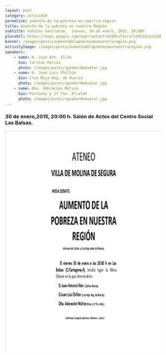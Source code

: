 ```yaml
---
layout: post
category: actividad
permalink: aumento-de-la-pobreza-en-nuestra-region
title: Aumento de la pobreza en nuestra Región
subtitle: Vanitas Vanitatum.  Jueves, 30 de enero, 2015, 20:00h
placeUrl: https://maps.google.com/maps?q=Centro%20Cultural%20%22Las%20Balsas%22&t=&z=13
banner: /images/posts/aumentodelapobrezaennuestraregion.png
activityImage: /images/posts/aumentodelapobrezaennuestraregion.png
speakers: 
    - name: D. Juan Ant. Illán
      bio: Caritas Murcia 
      photo: /images/posts/speakerNoAvatar.jpg
    - name: D. Juan Luis Chillón
      bio: Cruz Roja Reg. de Murcia 
      photo: /images/posts/speakerNoAvatar.jpg
    - name: Dña. Adoración Molina
      bio: Portavoz y 1ª Tte. Alcalde 
      photo: /images/posts/speakerNoAvatar.jpg
---
```


### 30 de enero,2015, 20:00 h. Salón de Actos del Centro Social Las Balsas.

![cartel](/images/posts/aumentodelapobrezaennuestraregion.png)


